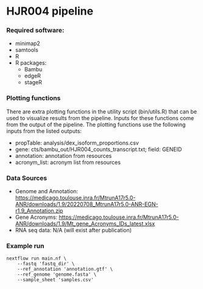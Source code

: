 # HJR004 pipeline

### Required software:
 - minimap2
 - samtools
 - R
 - R packages:
    - Bambu
    - edgeR
    - stageR

### Plotting functions

There are extra plotting functions in the utility script (bin/utils.R) that can be used to visualize results from the pipeline. Inputs for these functions come from the output of the pipeline. The plotting functions use the following inputs from the listed outputs:

 - propTable: analysis/dex_isoform_proportions.csv
 - gene: cts/bambu_out/HJR004_counts_transcript.txt; field: GENEID
 - annotation: annotation from resources
 - acronym_list: acronym list from resources

### Data Sources

 - Genome and Annotation: https://medicago.toulouse.inra.fr/MtrunA17r5.0-ANR/downloads/1.9/20220708_MtrunA17r5.0-ANR-EGN-r1.9_Annotation.zip
 - Gene Acronyms: https://medicago.toulouse.inra.fr/MtrunA17r5.0-ANR/downloads/1.9/Mt_gene_Acronyms_IDs_latest.xlsx
 - RNA seq data: N/A (will exist after publication)

### Example run

```
nextflow run main.nf \
    --fastq 'fastq_dir' \
    --ref_annotation 'annotation.gtf' \
    --ref_genome 'genome.fasta' \
    --sample_sheet 'samples.csv'
```
